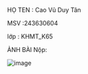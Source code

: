 HỌ TEN : Cao Vũ Duy Tân

MSV :243630604

lớp : KHMT_K65

ẢNH BÀI Nộp:

![image](https://github.com/user-attachments/assets/347b8fb4-92ff-44c6-8b1b-e2f54007a80a)

